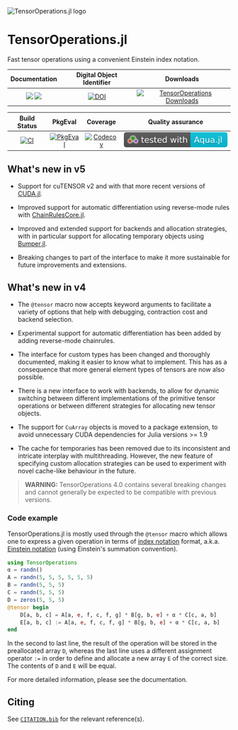 <picture>
    <source media="(prefers-color-scheme: dark)" srcset="https://github.com/Jutho/TensorOperations.jl/blob/master/docs/src/assets/logo-dark.svg">
    <img alt="TensorOperations.jl logo" src="https://github.com/Jutho/TensorOperations.jl/blob/master/docs/src/assets/logo.svg" width="150">
</picture>

# TensorOperations.jl

Fast tensor operations using a convenient Einstein index notation.

| **Documentation** | **Digital Object Identifier** | **Downloads** |
|:-----------------:|:-----------------------------:|:-------------:|
| [![][docs-stable-img]][docs-stable-url] [![][docs-dev-img]][docs-dev-url] | [![DOI][doi-img]][doi-url] | [![TensorOperations Downloads][downloads-img]][downloads-url] |

| **Build Status** | **PkgEval** | **Coverage** | **Quality assurance** |
|:----------------:|:------------:|:------------:|:---------------------:|
| [![CI][ci-img]][ci-url] | [![PkgEval][pkgeval-img]][pkgeval-url] | [![Codecov][codecov-img]][codecov-url] | [![Aqua QA][aqua-img]][aqua-url] |

[docs-stable-img]: https://img.shields.io/badge/docs-stable-blue.svg
[docs-stable-url]: https://jutho.github.io/TensorOperations.jl/stable

[docs-dev-img]: https://img.shields.io/badge/docs-dev-blue.svg
[docs-dev-url]: https://jutho.github.io/TensorOperations.jl/latest

[doi-img]: https://zenodo.org/badge/DOI/10.5281/zenodo.3245496.svg
[doi-url]: https://doi.org/10.5281/zenodo.3245496

[downloads-img]: https://img.shields.io/badge/dynamic/json?url=http%3A%2F%2Fjuliapkgstats.com%2Fapi%2Fv1%2Ftotal_downloads%2FTensorOperations&query=total_requests&label=Downloads
[downloads-url]: http://juliapkgstats.com/pkg/TensorOperations

[ci-img]: https://github.com/Jutho/TensorOperations.jl/workflows/CI/badge.svg
[ci-url]:
  https://github.com/Jutho/TensorOperations.jl/actions?query=workflow%3ACI

[pkgeval-img]: https://JuliaCI.github.io/NanosoldierReports/pkgeval_badges/T/TensorOperations.svg
[pkgeval-url]: https://JuliaCI.github.io/NanosoldierReports/pkgeval_badges/T/TensorOperations.html

[codecov-img]:
  https://codecov.io/gh/Jutho/TensorOperations.jl/branch/master/graph/badge.svg
[codecov-url]: https://codecov.io/gh/Jutho/TensorOperations.jl

[aqua-img]: https://raw.githubusercontent.com/JuliaTesting/Aqua.jl/master/badge.svg
[aqua-url]: https://github.com/JuliaTesting/Aqua.jl

## What's new in v5

- Support for cuTENSOR v2 and with that more recent versions of [CUDA.jl](https://github.com/JuliaGPU/CUDA.jl).

- Improved support for automatic differentiation using reverse-mode rules with [ChainRulesCore.jl](https://github.com/JuliaDiff/ChainRulesCore.jl).

- Improved and extended support for backends and allocation strategies, with in particular support for allocating temporary objects using [Bumper.jl](https://github.com/MasonProtter/Bumper.jl).

- Breaking changes to part of the interface to make it more sustainable for future improvements and extensions.
  
## What's new in v4

- The `@tensor` macro now accepts keyword arguments to facilitate a variety of options that help with debugging, contraction cost and backend selection.

- Experimental support for automatic differentiation has been added by adding reverse-mode chainrules.

- The interface for custom types has been changed and thoroughly documented, making it easier to know what to implement. This has as a consequence that more general element types of tensors are now also possible.

- There is a new interface to work with backends, to allow for dynamic switching between different implementations of the primitive tensor operations or between different strategies for allocating new tensor objects.

- The support for `CuArray` objects is moved to a package extension, to avoid unnecessary CUDA dependencies for Julia versions >= 1.9

- The cache for temporaries has been removed due to its inconsistent and intricate interplay with multithreading.
  However, the new feature of specifying custom allocation strategies can be used to experiment with novel cache-like behaviour in the future.

> **WARNING:** TensorOperations 4.0 contains several breaking changes and cannot generally be expected to be compatible with previous versions.

### Code example

TensorOperations.jl is mostly used through the `@tensor` macro which allows one
to express a given operation in terms of
[index notation](https://en.wikipedia.org/wiki/Abstract_index_notation) format,
a.k.a. [Einstein notation](https://en.wikipedia.org/wiki/Einstein_notation)
(using Einstein's summation convention).

```julia
using TensorOperations
α = randn()
A = randn(5, 5, 5, 5, 5, 5)
B = randn(5, 5, 5)
C = randn(5, 5, 5)
D = zeros(5, 5, 5)
@tensor begin
    D[a, b, c] = A[a, e, f, c, f, g] * B[g, b, e] + α * C[c, a, b]
    E[a, b, c] := A[a, e, f, c, f, g] * B[g, b, e] + α * C[c, a, b]
end
```

In the second to last line, the result of the operation will be stored in the
preallocated array `D`, whereas the last line uses a different assignment
operator `:=` in order to define and allocate a new array `E` of the correct
size. The contents of `D` and `E` will be equal.

For more detailed information, please see the documentation.

## Citing

See [`CITATION.bib`](CITATION.bib) for the relevant reference(s).
